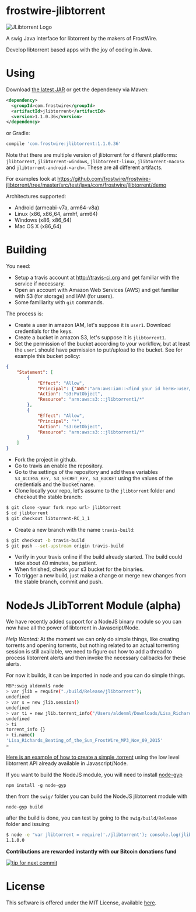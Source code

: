 frostwire-jlibtorrent
=====================
![JLibtorrent Logo](logo/jlibtorrent_logo_color.png)

A swig Java interface for libtorrent by the makers of FrostWire.

Develop libtorrent based apps with the joy of coding in Java.

Using
========

Download [the latest JAR](https://search.maven.org/remote_content?g=com.frostwire&a=jlibtorrent&v=LATEST) or get the dependency via Maven:
```xml
<dependency>
  <groupId>com.frostwire</groupId>
  <artifactId>jlibtorrent</artifactId>
  <version>1.1.0.36</version>
</dependency>
```
or Gradle:
```groovy
compile 'com.frostwire:jlibtorrent:1.1.0.36'
```

Note that there are multiple version of jlibtorrent for different platforms: `jlibtorrent`, `jlibtorrent-windows`, `jlibtorrent-linux`, `jlibtorrent-macosx` and `jlibtorrent-android-<arch>`. These are all different artifacts.

For examples look at https://github.com/frostwire/frostwire-jlibtorrent/tree/master/src/test/java/com/frostwire/jlibtorrent/demo

Architectures supported:

- Android (armeabi-v7a, arm64-v8a)
- Linux (x86, x86_64, armhf, arm64)
- Windows (x86, x86_64)
- Mac OS X (x86_64)

Building
========

You need:

- Setup a travis account at http://travis-ci.org and get familiar with
the service if necessary.
- Open an account with Amazon Web Services (AWS) and get familiar with
S3 (for storage) and IAM (for users).
- Some familiarity with `git` commands.

The process is:

- Create a user in amazon IAM, let's suppose it is `user1`. Download
credentials for the keys.
- Create a bucket in amazon S3, let's suppose it is `jlibtorrent1`.
- Set the permission of the bucket according to your workflow, but at
least the `user1` should have permission to put/upload to the bucket.
See for example this bucket policy:
```json
{
	"Statement": [
		{
			"Effect": "Allow",
			"Principal": {"AWS":"arn:aws:iam::<find your id here>:user/user1"},
			"Action": "s3:PutObject",
			"Resource": "arn:aws:s3:::jlibtorrent1/*"
		},
		{
			"Effect": "Allow",
			"Principal": "*",
			"Action": "s3:GetObject",
			"Resource": "arn:aws:s3:::jlibtorrent1/*"
		}
	]
}
```
- Fork the project in github.
- Go to travis an enable the repository.
- Go to the settings of the repository and add these variables
`S3_ACCESS_KEY, S3_SECRET_KEY, S3_BUCKET` using the values of the
credentials and the bucket name.
- Clone locally your repo, let's assume to the `jlibtorrent` folder and
checkout the stable branch:
```bash
$ git clone <your fork repo url> jlibtorrent
$ cd jlibtorrent
$ git checkout libtorrent-RC_1_1
```
- Create a new branch with the name `travis-build`:
```bash
$ git checkout -b travis-build
$ git push --set-upstream origin travis-build
```
- Verify in your travis online if the build already started. The build
 could take about 40 minutes, be patient.
- When finished, check your s3 bucket for the binaries.
- To trigger a new build, just make a change or merge new changes from
 the stable branch, commit and push.

NodeJs JLibTorrent Module (alpha)
======
We have recently added support for a NodeJS binary module so you can now have all the power of libtorrent in Javascript/Node.

*Help Wanted:* At the moment we can only do simple things, like creating torrents and opening torrents, but nothing related to an actual torrenting session is still available, we need to figure out how to add a thread to process libtorrent alerts and then invoke the necessary callbacks for these alerts.

For now it builds, it can be imported in node and you can do simple things.

```bash
MBP:swig aldenml$ node
> var jlib = require("./build/Release/jlibtorrent");
undefined
> var s = new jlib.session()
undefined
> var ti = new jlib.torrent_info("/Users/aldenml/Downloads/Lisa_Richards_Beating_of_the_Sun_FrostWire_MP3_Nov_09_2015.torrent");
undefined
> ti
torrent_info {}
> ti.name()
'Lisa_Richards_Beating_of_the_Sun_FrostWire_MP3_Nov_09_2015'
>
```

[Here is an example of how to create a simple .torrent](https://gist.github.com/gubatron/afc811c5d3c9ff99a860) using the low level libtorrent API already available in Javascript/Node.

If you want to build the NodeJS module, you will need to install [node-gyp](https://github.com/nodejs/node-gyp)
```
npm install -g node-gyp
```

then from the `swig/` folder you can build the NodeJS jlibtorrent module with
```
node-gyp build
```

after the build is done, you can test by going to the `swig/build/Release` folder and issuing:
```bash
$ node -e "var jlibtorrent = require('./jlibtorrent'); console.log(jlibtorrent.LIBTORRENT_VERSION);"
1.1.0.0
```

**Contributions are rewarded instantly with our Bitcoin donations fund**

[![tip for next commit](https://tip4commit.com/projects/983.svg)](https://tip4commit.com/github/frostwire/frostwire-jlibtorrent)

License
========

This software is offered under the MIT License, available [here](License.md).
